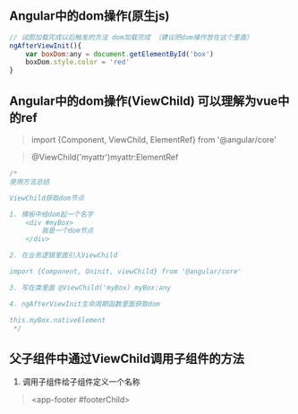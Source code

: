 ## Angular中的dom操作(原生js)

```js
// 试图加载完成以后触发的方法 dom加载完成 （建议把dom操作放在这个里面）
ngAfterViewInit(){
    var boxDom:any = document.getElementById('box')
    boxDom.style.color = 'red'
}
```

## Angular中的dom操作(ViewChild)  可以理解为vue中的ref

> import {Component, ViewChild, ElementRef} from '@angular/core'

> @ViewChild('myattr')myattr:ElementRef

><div #myattr>

```js
/* 
使用方法总结

ViewChild获取dom节点

1. 模板中给dom起一个名字
    <div #myBox>
        我是一个dom节点
    </div>

2. 在业务逻辑里面引入ViewChild

import {Component, Oninit, viewChild} from '@angular/core'

3. 写在类里面 @ViewChild('myBox) myBox:any

4. ngAfterViewInit生命周期函数里面获取dom

this.myBox.nativeElement
 */
```

## 父子组件中通过ViewChild调用子组件的方法

1. 调用子组件给子组件定义一个名称
   
> <app-footer #footerChild></app-footer>